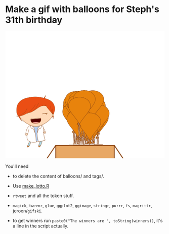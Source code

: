 Make a gif with balloons for Steph's 31th birthday
===================================================

![](thirtyone.gif)

You'll need

* to delete the content of balloons/ and tags/.

* Use [make_lotto.R](make_lotto.R)

* `rtweet` and all the token stuff.

* `magick`, `tweenr`, `glue`, `ggplot2`, `ggimage`, `stringr`, `purrr`, `fs`, `magrittr`, jeroen/`gifski`.

* to get winners run `paste0("The winners are ", toString(winners))`, it's a line in the script actually.

